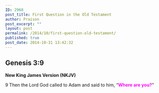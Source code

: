 ```yaml
---
ID: 2968
post_title: First Question in the Old Testament
author: Praison
post_excerpt: ""
layout: post
permalink: /2014/10/first-question-old-testament/
published: true
post_date: 2014-10-31 13:42:32
---
```

<h2><strong>Genesis 3:9</strong></h2>
<strong> New King James Version (NKJV)</strong>

9 Then the Lord God called to Adam and said to him, “<span style="color: #ff00ff;"><strong>Where are you?</strong></span>”
